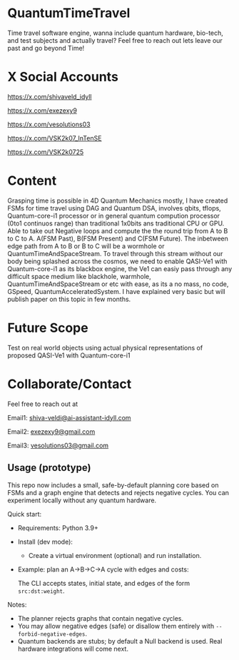 # QuantumTimeTravel
Time travel software engine, wanna include quantum hardware, bio-tech, and test subjects and actually travel? Feel free to reach out lets leave our past and go beyond Time!

# X Social Accounts
https://x.com/shivaveld_idyll

https://x.com/exezexy9

https://x.com/vesolutions03

https://x.com/VSK2k07_InTenSE

https://x.com/VSK2k0725

# Content
Grasping time is possible in 4D Quantum Mechanics mostly, I have created FSMs for time travel using DAG and Quantum DSA, involves qbits, tflops, Quantum-core-i1 processor or in general quantum compution processor (0to1 continuos range) than traditional 1x0bits ans traditional CPU or GPU. Able to take out Negative loops and compute the the round trip from A to B to C to A. A(FSM Past), B(FSM Present) and C(FSM Future). The inbetween edge path from A to B or B to C will be a wormhole or QuantumTimeAndSpaceStream. To travel through this stream without our body being splashed across the cosmos, we need to enable QASI-Ve1 with Quantum-core-i1 as its blackbox engine, the Ve1 can easiy pass through any difficult space medium like blackhole, warmhole, QuantumTimeAndSpaceStream or etc with ease, as its a no mass, no code, GSpeed, QuantumAcceleratedSystem. I have explained very basic but will publish paper on this topic in few months.

# Future Scope
Test on real world objects using actual physical representations of proposed QASI-Ve1 with Quantum-core-i1

# Collaborate/Contact

Feel free to reach out at

Email1: shiva-veldi@ai-assistant-idyll.com

Email2: exezexy9@gmail.com

Email3: vesolutions03@gmail.com

## Usage (prototype)

This repo now includes a small, safe-by-default planning core based on FSMs and a graph engine that detects and rejects negative cycles. You can experiment locally without any quantum hardware.

Quick start:

- Requirements: Python 3.9+
- Install (dev mode):

  - Create a virtual environment (optional) and run installation.

- Example: plan an A→B→C→A cycle with edges and costs:

  The CLI accepts states, initial state, and edges of the form `src:dst:weight`.

Notes:

- The planner rejects graphs that contain negative cycles.
- You may allow negative edges (safe) or disallow them entirely with `--forbid-negative-edges`.
- Quantum backends are stubs; by default a Null backend is used. Real hardware integrations will come next.

